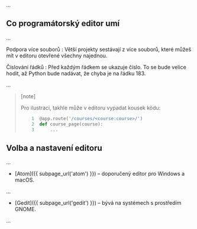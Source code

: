 ...


## Co programátorský editor umí

...

Podpora více souborů
:   Větší projekty sestávají z více souborů, které můžeš mít v editoru
    otevřené všechny najednou.

Číslování řádků
:   Před každým řádkem se ukazuje číslo.
    To se bude velice hodit, až Python bude nadávat, že chyba je na řádku 183. 

...

> [note]
>
> Pro ilustraci, takhle může v editoru vypadat kousek kódu:
>
> ```python
>     1  @app.route('/courses/<course:course>/')
>     2  def course_page(course):
>     3      ...
> ```


## Volba a nastavení editoru

...

* [Atom]({{ subpage_url('atom') }}) – doporučený editor pro
  Windows a macOS.

...

* [Gedit]({{ subpage_url('gedit') }}) – bývá na systémech s prostředím GNOME.

...
